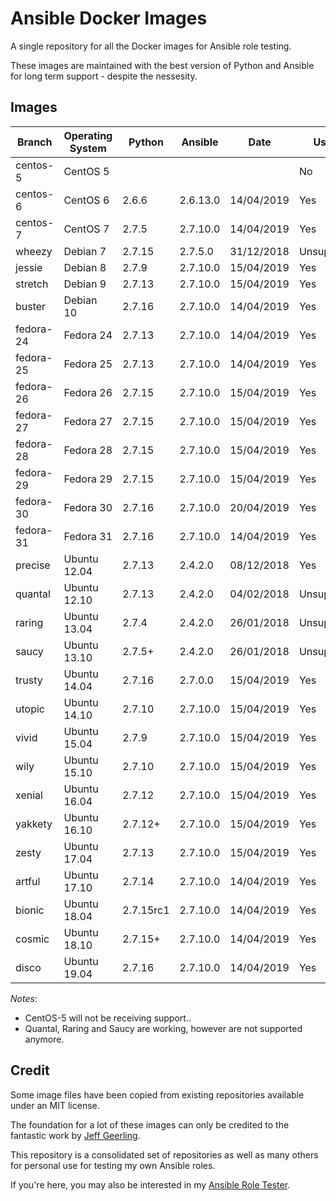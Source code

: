 # Ansible Docker Images

A single repository for all the Docker images for Ansible role testing.

These images are maintained with the best version of Python and Ansible for long term support - despite the nessesity.

## Images

| Branch    | Operating System | Python    | Ansible  | Date       | Usable      |
| --------- |------------------| --------- | -------- |----------- | ----------- |
| centos-5  | CentOS 5         |           |          |            | No          |
| centos-6  | CentOS 6         | 2.6.6     | 2.6.13.0 | 14/04/2019 | Yes         |
| centos-7  | CentOS 7         | 2.7.5     | 2.7.10.0 | 14/04/2019 | Yes         |
| wheezy    | Debian 7         | 2.7.15    | 2.7.5.0  | 31/12/2018 | Unsupported |
| jessie    | Debian 8         | 2.7.9     | 2.7.10.0 | 15/04/2019 | Yes         |
| stretch   | Debian 9         | 2.7.13    | 2.7.10.0 | 15/04/2019 | Yes         |
| buster    | Debian 10        | 2.7.16    | 2.7.10.0 | 14/04/2019 | Yes         |
| fedora-24 | Fedora 24        | 2.7.13    | 2.7.10.0 | 14/04/2019 | Yes         |
| fedora-25 | Fedora 25        | 2.7.13    | 2.7.10.0 | 14/04/2019 | Yes         |
| fedora-26 | Fedora 26        | 2.7.15    | 2.7.10.0 | 15/04/2019 | Yes         |
| fedora-27 | Fedora 27        | 2.7.15    | 2.7.10.0 | 15/04/2019 | Yes         |
| fedora-28 | Fedora 28        | 2.7.15    | 2.7.10.0 | 15/04/2019 | Yes         |
| fedora-29 | Fedora 29        | 2.7.15    | 2.7.10.0 | 15/04/2019 | Yes         |
| fedora-30 | Fedora 30        | 2.7.16    | 2.7.10.0 | 20/04/2019 | Yes         |
| fedora-31 | Fedora 31        | 2.7.16    | 2.7.10.0 | 14/04/2019 | Yes         |
| precise   | Ubuntu 12.04     | 2.7.13    | 2.4.2.0  | 08/12/2018 | Yes         |
| quantal   | Ubuntu 12.10     | 2.7.13    | 2.4.2.0  | 04/02/2018 | Unsupported |
| raring    | Ubuntu 13.04     | 2.7.4     | 2.4.2.0  | 26/01/2018 | Unsupported |
| saucy     | Ubuntu 13.10     | 2.7.5+    | 2.4.2.0  | 26/01/2018 | Unsupported |
| trusty    | Ubuntu 14.04     | 2.7.16    | 2.7.0.0  | 15/04/2019 | Yes         |
| utopic    | Ubuntu 14.10     | 2.7.10    | 2.7.10.0 | 15/04/2019 | Yes         |
| vivid     | Ubuntu 15.04     | 2.7.9     | 2.7.10.0 | 15/04/2019 | Yes         |
| wily      | Ubuntu 15.10     | 2.7.10    | 2.7.10.0 | 15/04/2019 | Yes         |
| xenial    | Ubuntu 16.04     | 2.7.12    | 2.7.10.0 | 15/04/2019 | Yes         |
| yakkety   | Ubuntu 16.10     | 2.7.12+   | 2.7.10.0 | 15/04/2019 | Yes         |
| zesty     | Ubuntu 17.04     | 2.7.13    | 2.7.10.0 | 15/04/2019 | Yes         |
| artful    | Ubuntu 17.10     | 2.7.14    | 2.7.10.0 | 14/04/2019 | Yes         |
| bionic    | Ubuntu 18.04     | 2.7.15rc1 | 2.7.10.0 | 14/04/2019 | Yes         |
| cosmic    | Ubuntu 18.10     | 2.7.15+   | 2.7.10.0 | 14/04/2019 | Yes         |
| disco     | Ubuntu 19.04     | 2.7.16    | 2.7.10.0 | 14/04/2019 | Yes         |

*Notes*:

* CentOS-5 will not be receiving support..
* Quantal, Raring and Saucy are working, however are not supported anymore.

## Credit

Some image files have been copied from existing repositories available under an MIT license.

The foundation for a lot of these images can only be credited to the fantastic work by [Jeff Geerling](http://jeffgeerling.com/).

This repository is a consolidated set of repositories as well as many others for personal use for testing my own Ansible roles.

If you're here, you may also be interested in my [Ansible Role Tester](https://github.com/fubarhouse/ansible-role-tester).

